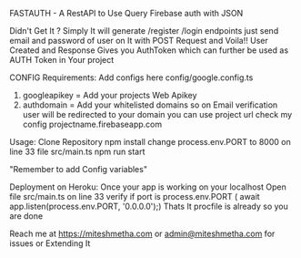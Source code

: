 FASTAUTH - A RestAPI to Use Query Firebase auth with JSON 

Didn't Get It ?
Simply It will generate /register /login endpoints just send email and password of user on It with POST Request and Voila!! 
User Created and Response Gives you AuthToken which can further be used as AUTH Token in Your project

CONFIG Requirements: Add configs here config/google.config.ts
1) googleapikey = Add your projects Web Apikey
2) authdomain = Add your whitelisted domains so on Email verification user will be redirected to your domain you can use 
                project url check my config projectname.firebaseapp.com 

Usage: 
Clone Repository
npm install
change process.env.PORT to 8000 on line 33 file src/main.ts
npm run start 

"Remember to add Config variables"

Deployment on Heroku:
Once your app is working on your localhost
Open file src/main.ts on line 33 verify if port is process.env.PORT ( await app.listen(process.env.PORT, '0.0.0.0');)
Thats It procfile is already so you are done 

Reach me at https://miteshmetha.com or admin@miteshmetha.com for issues or Extending It 